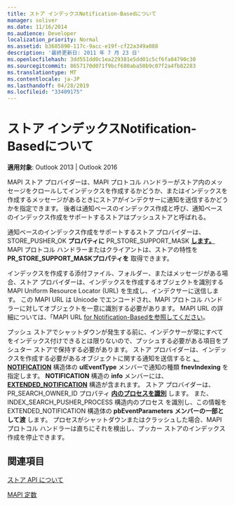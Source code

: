 ```yaml
---
title: ストア インデックスNotification-Basedについて
manager: soliver
ms.date: 11/16/2014
ms.audience: Developer
localization_priority: Normal
ms.assetid: b3685890-117c-9acc-e19f-cf22a349a088
description: '最終更新日: 2011 年 7 月 23 日'
ms.openlocfilehash: 3dd551dd0c1ea229381e5dd01c5cf6fa04790c30
ms.sourcegitcommit: 8657170d071f9bcf680aba50b9c07f2a4fb82283
ms.translationtype: MT
ms.contentlocale: ja-JP
ms.lasthandoff: 04/28/2019
ms.locfileid: "33409175"
---
```

# <a name="about-notification-based-store-indexing"></a>ストア インデックスNotification-Basedについて

  
  
**適用対象**: Outlook 2013 | Outlook 2016 
  
MAPI ストア プロバイダーは、MAPI プロトコル ハンドラーがストア内のメッセージをクロールしてインデックスを作成するかどうか、またはインデックスを作成するメッセージがあるときにストアがインデクサーに通知を送信するかどうかを指定できます。 後者は通知ベースのインデックス作成と呼び、通知ベースのインデックス作成をサポートするストアはプッシュストアと呼ばれる。
  
通知ベースのインデックス作成をサポートするストア プロバイダーは、STORE_PUSHER_OK **プロパティに** PR_STORE_SUPPORT_MASK **[します。](pidtagstoresupportmask-canonical-property.md)** MAPI プロトコル ハンドラーまたはクライアントは、ストアの特性を **PR_STORE_SUPPORT_MASKプロパティを** 取得できます。 
  
インデックスを作成する添付ファイル、フォルダー、またはメッセージがある場合、ストア プロバイダーは、インデックスを作成するオブジェクトを識別する MAPI Uniform Resource Locator (URL) を生成し、インデクサーに送信します。 この MAPI URL は Unicode でエンコードされ、MAPI プロトコル ハンドラーに対してオブジェクトを一意に識別する必要があります。 MAPI URL の詳細については、「MAPI URL [for Notification-Basedを参照してください](about-mapi-urls-for-notification-based-indexing.md)。
  
プッシュ ストアでシャットダウンが発生する前に、インデクサーが常にすべてをインデックス付けできるとは限りないので、プッシュする必要がある項目をプシュター ストアで保持する必要があります。 ストア プロバイダーは、インデックスを作成する必要があるオブジェクトに関する通知を送信すると **[、NOTIFICATION](notification.md)** 構造体の **ulEventType** メンバーで通知の種類 **fnevIndexing** を指定します。 **NOTIFICATION** 構造の **info** メンバーには、**[EXTENDED_NOTIFICATION](extended_notification.md)** 構造が含まれます。 ストア プロバイダーは、PR_SEARCH_OWNER_ID プロパティ **[内のプロセスを識別](pidtagsearchownerid-canonical-property.md)** します。 また、INDEX_SEARCH_PUSHER_PROCESS 構造内のプロセス [](index_search_pusher_process.md)を識別し、この情報を EXTENDED_NOTIFICATION 構造体の **pbEventParameters** **メンバーの一部として渡** します。 プロセスがシャットダウンまたはクラッシュした場合、MAPI プロトコル ハンドラーは直ちにそれを検出し、プッカー ストアのインデックス作成を停止できます。 
  
## <a name="see-also"></a>関連項目



[ストア API について](about-the-store-api.md)
  
[MAPI 定数](mapi-constants.md)

